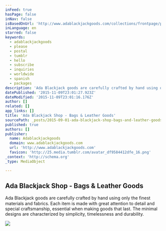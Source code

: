 ```yaml
---
inFeed: true
hasPage: false
inNav: false
isBasedOnUrl: 'http://www.adablackjackgoods.com/collections/frontpage/products/no-2-backpack-terracotta'
inLanguage: en
starred: false
keywords:
  - adablackjackgoods
  - please
  - postal
  - tumblr
  - hello
  - subscribe
  - inquiries
  - worldwide
  - spanish
  - packages
description: 'Ada Blackjack goods are carefully crafted by hand using only the ﬁnest materials and fabrics. Each item is made with great attention to detail and special craftsmanship, essential when making goods that last. The minimal designs are characterized by simplicity, timelessness and durability.'
datePublished: '2015-11-09T23:01:27.923Z'
dateModified: '2015-11-09T23:01:16.176Z'
author: []
related: []
app_links: []
title: 'Ada Blackjack Shop - Bags & Leather Goods'
sourcePath: _posts/2015-09-01-ada-blackjack-shop-bags-and-leather-goods.md
published: true
authors: []
publisher:
  name: Adablackjackgoods
  domain: www.adablackjackgoods.com
  url: 'http://www.adablackjackgoods.com'
  favicon: 'http://25.media.tumblr.com/avatar_df9584412dfe_16.png'
_context: 'http://schema.org'
_type: MediaObject

---
```

<article style=""><h1>Ada Blackjack Shop - Bags &amp; Leather Goods</h1><p>Ada Blackjack goods are carefully crafted by hand using only the ﬁnest materials and fabrics. Each item is made with great attention to detail and special craftsmanship, essential when making goods that last. The minimal designs are characterized by simplicity, timelessness and durability.</p><img src="http://cdn.shopify.com/s/files/1/0188/3162/products/No2_Backpack_Terracotta_WEB_DETAIL_01.jpg?v=1374914544" /></article>